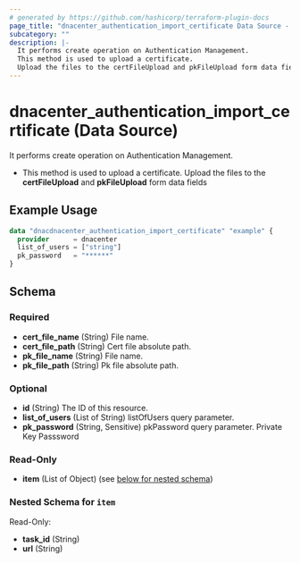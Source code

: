 ```yaml
---
# generated by https://github.com/hashicorp/terraform-plugin-docs
page_title: "dnacenter_authentication_import_certificate Data Source - terraform-provider-dnacenter"
subcategory: ""
description: |-
  It performs create operation on Authentication Management.
  This method is used to upload a certificate.
  Upload the files to the certFileUpload and pkFileUpload form data fields
---
```


# dnacenter_authentication_import_certificate (Data Source)

It performs create operation on Authentication Management.

- This method is used to upload a certificate.
Upload the files to the **certFileUpload** and **pkFileUpload** form data fields

## Example Usage

```terraform
data "dnacdnacenter_authentication_import_certificate" "example" {
  provider      = dnacenter
  list_of_users = ["string"]
  pk_password   = "******"
}
```

<!-- schema generated by tfplugindocs -->
## Schema

### Required

- **cert_file_name** (String) File name.
- **cert_file_path** (String) Cert file absolute path.
- **pk_file_name** (String) File name.
- **pk_file_path** (String) Pk file absolute path.

### Optional

- **id** (String) The ID of this resource.
- **list_of_users** (List of String) listOfUsers query parameter.
- **pk_password** (String, Sensitive) pkPassword query parameter. Private Key Passsword

### Read-Only

- **item** (List of Object) (see [below for nested schema](#nestedatt--item))

<a id="nestedatt--item"></a>
### Nested Schema for `item`

Read-Only:

- **task_id** (String)
- **url** (String)



